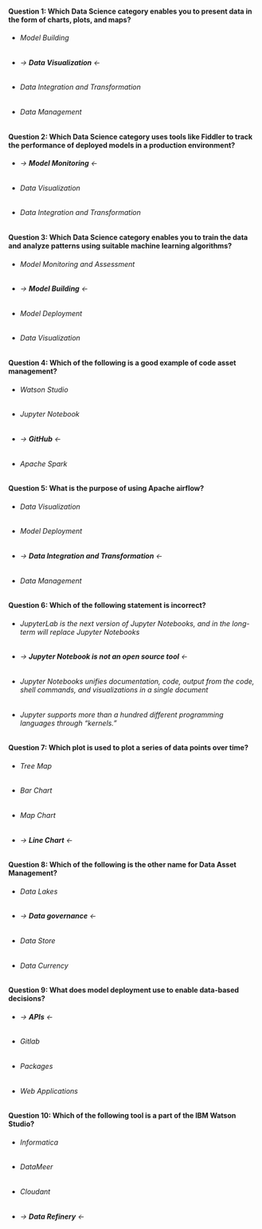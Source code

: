 #### Question 1: Which Data Science category enables you to present data in the form of charts, plots, and maps?<br>

* ###### Model Building<br>
* ###### -> ***Data Visualization*** <- <br>
* ###### Data Integration and Transformation<br>
* ###### Data Management<br>

#### Question 2: Which Data Science category uses tools like Fiddler to track the performance of deployed models in a production environment? <br>

* ###### -> ***Model Monitoring***  <- <br>
* ###### Data Visualization <br>
* ###### Data Integration and Transformation<br>

#### Question 3: Which Data Science category enables you to train the data and analyze patterns using suitable machine learning algorithms?<br>

* ###### Model Monitoring and Assessment<br>
* ###### -> ***Model Building***  <- <br>
* ###### Model Deployment<br>
* ###### Data Visualization<br>

#### Question 4: Which of the following is a good example of code asset management?<br>

* ###### Watson Studio<br>
* ###### Jupyter Notebook<br>
* ###### -> ***GitHub***  <- <br>
* ###### Apache Spark<br>

#### Question 5: What is the purpose of using Apache airflow?<br>

* ###### Data Visualization<br>
* ###### Model Deployment<br>
* ###### -> ***Data Integration and Transformation***  <- <br>
* ###### Data Management<br>

#### Question 6: Which of the following statement is incorrect?<br>

* ###### JupyterLab is the next version of Jupyter Notebooks, and in the long-term will replace Jupyter Notebooks<br>
* ###### -> ***Jupyter Notebook is not an open source tool***  <- <br>
* ###### Jupyter Notebooks unifies documentation, code, output from the code, shell commands, and visualizations in a single document<br>
* ###### Jupyter supports more than a hundred different programming languages through “kernels.”<br>

#### Question 7: Which plot is used to plot a series of data points over time?<br>

* ###### Tree Map<br>
* ###### Bar Chart<br>
* ###### Map Chart<br>
* ###### -> ***Line Chart***  <- <br>

#### Question 8: Which of the following is the other name for Data Asset Management?<br>

* ###### Data Lakes<br>
* ###### -> ***Data governance***  <- <br>
* ###### Data Store<br>
* ###### Data Currency<br>

#### Question 9: What does model deployment use to enable data-based decisions?<br>

* ###### -> ***APIs***  <- <br>
* ###### Gitlab<br>
* ###### Packages<br>
* ###### Web Applications<br>

#### Question 10: Which of the following tool is a part of the IBM Watson Studio?<br>

* ###### Informatica<br>
* ###### DataMeer<br>
* ###### Cloudant<br>
* ###### -> ***Data Refinery***  <- <br>
